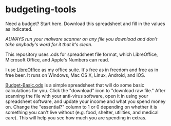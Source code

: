 # budgeting-tools
Need a budget?  Start here.  Download this spreadsheet and fill in the values as indicated.

*ALWAYS run your malware scanner on any file you download and don't take anybody's word for it that it's clean.*

This repository uses .ods for spreadsheet file format, which LibreOffice, Microsoft Office, and Apple's Numbers can read. 

I use [LibreOffice](https://www.libreoffice.org/) as my office suite. It's free as in freedom and free as in free beer. It runs on Windows, Mac OS X, Linux, Android, and iOS.

[Budget-Basic.ods](https://github.com/shannonwells/budgeting-tools/blob/main/Budget-Basic.ods) is a simple spreadsheet that will do some basic calculations for you. Click the "download" icon to "download raw file." After scanning the file with your anti-virus software, open it in using your spreadsheet software, and update your income and what you spend money on.  Change the "essential?" column to 1 or 0 depending on whether it is something you can't live without (e.g. food, shelter, utilities, and medical care). This will help you see how much you are spending in extras.
